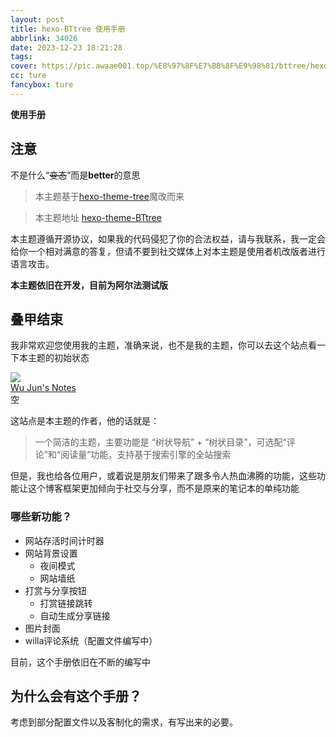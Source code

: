 ```yaml
---
layout: post
title: hexo-BTtree 使用手册
abbrlink: 34026
date: 2023-12-23 18:21:28
tags:
cover: https://pic.awaae001.top/%E8%97%8F%E7%BB%8F%E9%98%81/bttree/hexo-BTtree.webp
cc: ture
fancybox: ture
---
```

**使用手册**

## 注意
不是什么“~~变态~~”而是**better**的意思 

>本主题基于[hexo-theme-tree](https://github.com/wujun234/hexo-theme-tree)魔改而来

>本主题地址 [hexo-theme-BTtree](https://github.com/awaae001/hexo-theme-BTtree)

本主题遵循开源协议，如果我的代码侵犯了你的合法权益，请与我联系，我一定会给你一个相对满意的答复，但请不要到社交媒体上对本主题是使用者机改版者进行语言攻击。

**本主题依旧在开发，目前为阿尔法测试版**

## 叠甲结束

我非常欢迎您使用我的主题，准确来说，也不是我的主题，你可以去这个站点看一下本主题的初始状态
<div class="post-body">
   <link rel="stylesheet" type="text/css" href="https://blog.awaae001.top/css/card.css">
   <div id="links">
      <div class="link-navigation">
         <div class="card">
            <img class="ava" src="https://wujun234.com/favicon.ico" />
            <div class="card-header">
               <div>
                  <a href="https://blog.awaae001.top/">Wu Jun's Notes</a>
               </div>
               <div class="info">空</div>
            </div>
         </div>
      </div>
   </div>
</div>

这站点是本主题的作者，他的话就是：

>一个简洁的主题，主要功能是 “树状导航” + “树状目录”，可选配“评论”和“阅读量”功能，支持基于搜索引擎的全站搜索

但是，我也给各位用户，或着说是朋友们带来了跟多令人热血沸腾的功能，这些功能让这个博客框架更加倾向于社交与分享，而不是原来的笔记本的单纯功能

### 哪些新功能？

- 网站存活时间计时器
- 网站背景设置
    - 夜间模式
    - 网站墙纸
- 打赏与分享按钮
    - 打赏链接跳转
    - 自动生成分享链接
- 图片封面 
- willa评论系统（配置文件编写中） 

目前，这个手册依旧在不断的编写中

## 为什么会有这个手册？

考虑到部分配置文件以及客制化的需求，有写出来的必要。
